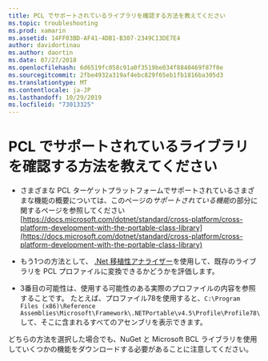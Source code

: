 ```yaml
---
title: PCL でサポートされているライブラリを確認する方法を教えてください
ms.topic: troubleshooting
ms.prod: xamarin
ms.assetid: 14FF03BD-AF41-4DB1-B307-2349C13DE7E4
author: davidortinau
ms.author: daortin
ms.date: 07/27/2018
ms.openlocfilehash: 6d6519fc058c91a0f3519be034f8840469f87f0e
ms.sourcegitcommit: 2fbe4932a319af4ebc829f65eb1fb1816ba305d3
ms.translationtype: MT
ms.contentlocale: ja-JP
ms.lasthandoff: 10/29/2019
ms.locfileid: "73013325"
---
```

# <a name="how-can-i-view-what-libraries-are-supported-in-a-pcl"></a>PCL でサポートされているライブラリを確認する方法を教えてください

- さまざまな PCL ターゲットプラットフォームでサポートされているさまざまな機能の概要については、このページの*サポートされている機能*の部分に関するページを参照してください[https://docs.microsoft.com/dotnet/standard/cross-platform/cross-platform-development-with-the-portable-class-library](https://docs.microsoft.com/dotnet/standard/cross-platform/cross-platform-development-with-the-portable-class-library)

- もう1つの方法として、 [.Net 移植性アナライザー](https://visualstudiogallery.msdn.microsoft.com/1177943e-cfb7-4822-a8a6-e56c7905292b)を使用して、既存のライブラリを PCL プロファイルに変換できるかどうかを評価します。

- 3番目の可能性は、使用する可能性のある実際のプロファイルの内容を参照することです。 たとえば、プロファイル78を使用すると、`C:\Program Files (x86)\Reference Assemblies\Microsoft\Framework\.NETPortable\v4.5\Profile\Profile78\` して、そこに含まれるすべてのアセンブリを表示できます。

どちらの方法を選択した場合でも、NuGet と Microsoft BCL ライブラリを使用していくつかの機能をダウンロードする必要があることに注意してください。
